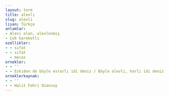 ```yaml
---
layout: term
title: alevli
slug: alevli
lisan: Türkçe
anlamlar:
- Alevi olan, alevlenmiş
- Çok hareketli
ozellikler:
- - sıfat
- - sıfat
  - mecaz
ornekler:
- - ''
- - Eskiden de böyle esrarlı idi deniz / Böyle alevli, harlı idi deniz / Böyle ağlardık, ey kalbim / Sebepsiz
orneklerkaynak:
- - ''
- - Halit Fahri Ozansoy
---
```

